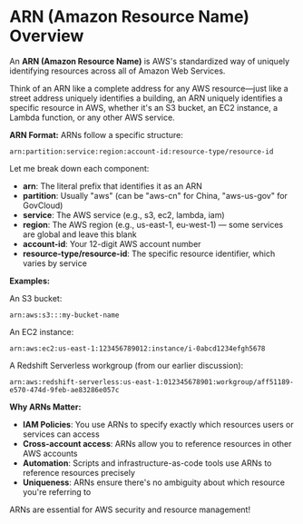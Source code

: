 # ARN (Amazon Resource Name) Overview
An **ARN (Amazon Resource Name)** is AWS's standardized way of uniquely identifying resources across all of Amazon Web Services.

Think of an ARN like a complete address for any AWS resource—just like a street address uniquely identifies a building, an ARN uniquely identifies a specific resource in AWS, whether it's an S3 bucket, an EC2 instance, a Lambda function, or any other AWS service.

**ARN Format:**
ARNs follow a specific structure:
```
arn:partition:service:region:account-id:resource-type/resource-id
```

Let me break down each component:

- **arn**: The literal prefix that identifies it as an ARN
- **partition**: Usually "aws" (can be "aws-cn" for China, "aws-us-gov" for GovCloud)
- **service**: The AWS service (e.g., s3, ec2, lambda, iam)
- **region**: The AWS region (e.g., us-east-1, eu-west-1) — some services are global and leave this blank
- **account-id**: Your 12-digit AWS account number
- **resource-type/resource-id**: The specific resource identifier, which varies by service

**Examples:**

An S3 bucket:
```
arn:aws:s3:::my-bucket-name
```

An EC2 instance:
```
arn:aws:ec2:us-east-1:123456789012:instance/i-0abcd1234efgh5678
```

A Redshift Serverless workgroup (from our earlier discussion):
```
arn:aws:redshift-serverless:us-east-1:012345678901:workgroup/aff51189-e570-474d-9feb-ae83286e057c
```

**Why ARNs Matter:**
- **IAM Policies**: You use ARNs to specify exactly which resources users or services can access
- **Cross-account access**: ARNs allow you to reference resources in other AWS accounts
- **Automation**: Scripts and infrastructure-as-code tools use ARNs to reference resources precisely
- **Uniqueness**: ARNs ensure there's no ambiguity about which resource you're referring to

ARNs are essential for AWS security and resource management!
